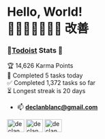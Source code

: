 # Hello, World! <br>💾🏋️‍♂️👨🏻‍💻👾 改善

### 📎[Todoist](http://todoist.com/) Stats 📝
<!-- TODO-IST:START -->
🏆  14,626 Karma Points           
🌸  Completed 5 tasks today           
✅  Completed 1,372 tasks so far           
⏳  Longest streak is 20 days
<!-- TODO-IST:END -->
* 📫 **declanblanc@gmail.com**   

<p align="left">

<a href="https://twitter.com/declanblanc" target="blank"><img align="center" src="https://raw.githubusercontent.com/rahuldkjain/github-profile-readme-generator/master/src/images/icons/Social/twitter.svg" alt="declanblanc" height="30" width="40" /></a>
<a href="https://linkedin.com/in/declanblanc" target="blank"><img align="center" src="https://raw.githubusercontent.com/rahuldkjain/github-profile-readme-generator/master/src/images/icons/Social/linked-in-alt.svg" alt="declanblanc" height="30" width="40" /></a>
<a href="https://instagram.com/declanblan" target="blank"><img align="center" src="https://raw.githubusercontent.com/rahuldkjain/github-profile-readme-generator/master/src/images/icons/Social/instagram.svg" alt="declanblan" height="30" width="40" /></a>
</p>
